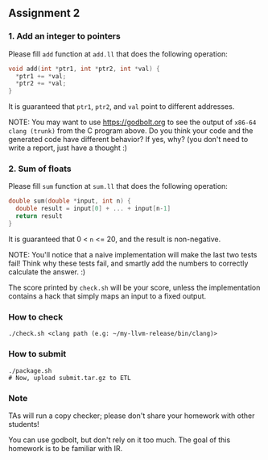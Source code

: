 ## Assignment 2

### 1. Add an integer to pointers

Please fill `add` function at `add.ll` that does the following operation:

```c
void add(int *ptr1, int *ptr2, int *val) {
  *ptr1 += *val;
  *ptr2 += *val;
}
```

It is guaranteed that `ptr1`, `ptr2`, and `val` point to different addresses.

NOTE: You may want to use https://godbolt.org to see the output of `x86-64 clang (trunk)`
from the C program above.
Do you think your code and the generated code have different behavior? If yes, why?
(you don't need to write a report, just have a thought :)

### 2. Sum of floats

Please fill `sum` function at `sum.ll` that does the following operation:

```c
double sum(double *input, int n) {
  double result = input[0] + ... + input[n-1]
  return result
}
```

It is guaranteed that 0 < `n` <= 20, and the result is non-negative.

NOTE: You'll notice that a naive implementation will make the last two tests
fail! Think why these tests fail, and smartly add the numbers to correctly calculate the
answer. :)

The score printed by `check.sh` will be your score, unless the
implementation contains a hack that simply maps an input to a fixed output.

### How to check

```
./check.sh <clang path (e.g: ~/my-llvm-release/bin/clang)>
```

### How to submit

```
./package.sh
# Now, upload submit.tar.gz to ETL
```

### Note

TAs will run a copy checker; please don't share your homework with other students!

You can use godbolt, but don't rely on it too much. The goal of this homework is to be
familiar with IR.
